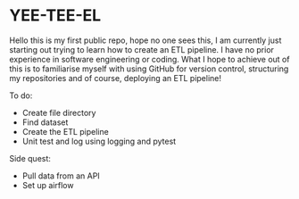 # YEE-TEE-EL

Hello this is my first public repo, hope no one sees this, I am currently just starting out trying to learn how to create an ETL pipeline. I have no prior experience in software engineering
or coding. What I hope to achieve out of this is to familiarise myself with using GitHub for version control, structuring my repositories and of course, deploying an ETL pipeline!

To do:
- Create file directory
- Find dataset
- Create the ETL pipeline
- Unit test and log using logging and pytest

Side quest:
- Pull data from an API
- Set up airflow
